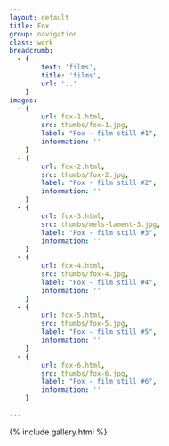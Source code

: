 ```yaml
---
layout: default
title: Fox
group: navigation
class: work
breadcrumb:
  - {
  		text: 'films',
  		title: 'films',
  		url: '..'
	}
images:
  - {
		url: fox-1.html, 
		src: thumbs/fox-1.jpg,
		label: "Fox - film still #1",
		information: ''
	}
  - {
		url: fox-2.html, 
		src: thumbs/fox-2.jpg,
		label: "Fox - film still #2",
		information: ''
	}
  - {
		url: fox-3.html, 
		src: thumbs/mels-lament-3.jpg,
		label: "Fox - film still #3",
		information: ''
	}
  - {
		url: fox-4.html, 
		src: thumbs/fox-4.jpg,
		label: "Fox - film still #4",
		information: ''
	}	
  - {
		url: fox-5.html, 
		src: thumbs/fox-5.jpg,
		label: "Fox - film still #5",
		information: ''
	}
  - {
		url: fox-6.html, 
		src: thumbs/fox-6.jpg,
		label: "Fox - film still #6",
		information: ''
	}
	
---
```


{% include gallery.html %}
